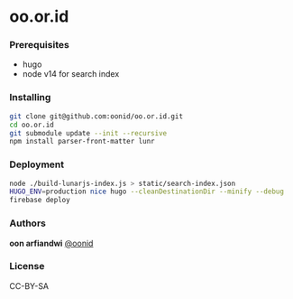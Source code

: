  

# oo.or.id

### Prerequisites

* hugo
* node v14 for search index

### Installing

```bash
git clone git@github.com:oonid/oo.or.id.git
cd oo.or.id
git submodule update --init --recursive
npm install parser-front-matter lunr
```

### Deployment

```bash
node ./build-lunarjs-index.js > static/search-index.json
HUGO_ENV=production nice hugo --cleanDestinationDir --minify --debug
firebase deploy
```

### Authors

**oon arfiandwi** [@oonid](https://github.com/oonid)

### License

CC-BY-SA
